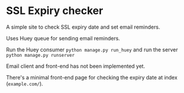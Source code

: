 # SSL Expiry checker

A simple site to check SSL expiry date and set email reminders.

Uses Huey queue for sending email reminders.

Run the Huey consumer  `python manage.py run_huey` and run the server 
`python manage.py runserver`

Email client and front-end has not been implemented yet.

There's a minimal front-end page for checking the expiry date at index (`example.com/`).




